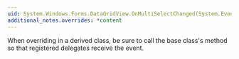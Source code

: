 ```yaml
---
uid: System.Windows.Forms.DataGridView.OnMultiSelectChanged(System.EventArgs)
additional_notes.overrides: *content
---
```


<p>When overriding <xref href="System.Windows.Forms.DataGridView.OnMultiSelectChanged(System.EventArgs)"></xref> in a derived class, be sure to call the base class's <xref href="System.Windows.Forms.DataGridView.OnMultiSelectChanged(System.EventArgs)"></xref> method so that registered delegates receive the event.</p>


